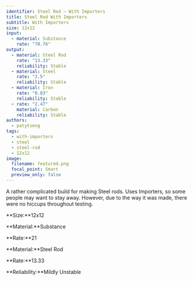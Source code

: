 ```yaml
---
identifier: Steel Rod – With Importers
title: Steel Rod With Importers
subtitle: With Importers
size: 12x12
input:
  - material: Substance
    rate: "70.76"
output:
  - material: Steel Rod
    rate: "13.33"
    reliability: Stable
  - material: Steel
    rate: "2.5"
    reliability: Stable
  - material: Iron
    rate: "0.83"
    reliability: Stable
  - rate: "2.47"
    material: Carbon
    reliability: Stable
authors:
  - patytseng
tags:
  - with-importers
  - steel
  - steel-rod
  - 12x12
image:
  filename: featured.png
  focal_point: Smart
  preview_only: false
---
```

A rather complicated build for making Steel rods. Uses Importers, so some people may want to stay away. However, due to the way it was made, there were no hiccups throughout testing.

**Size:**12x12

**Material:**Substance

**Rate:**21

**Material:**Steel Rod

**Rate:**13.33

**Reliability:**Mildly Unstable